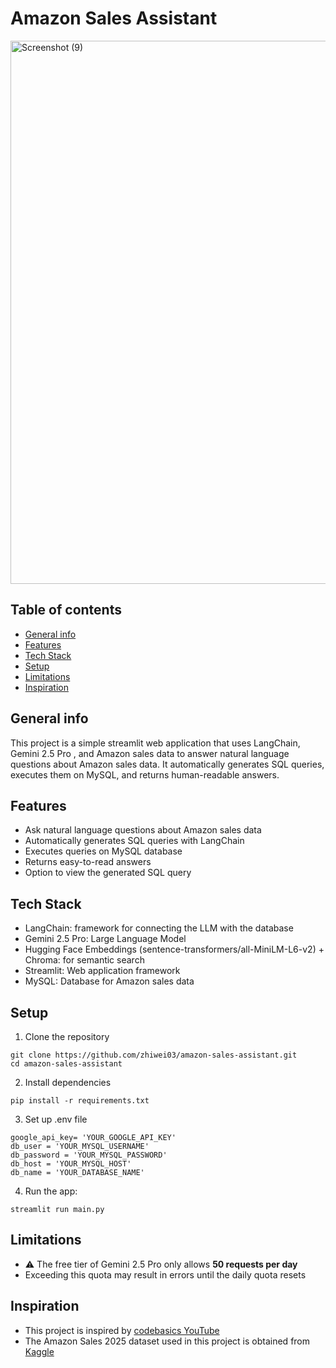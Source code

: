 # Amazon Sales Assistant
<img width="1920" height="869" alt="Screenshot (9)" src="https://github.com/user-attachments/assets/1ee1ac6a-0746-46af-86a8-2aa0e239a2f2" />

## Table of contents
* [General info](#general-info)
* [Features](#features)
* [Tech Stack](#tech-stack)
* [Setup](#setup)
* [Limitations](#limitations)
* [Inspiration](#inspiration)

## General info
This project is a simple streamlit web application that uses LangChain, Gemini 2.5 Pro , and Amazon sales data to answer natural language questions about Amazon sales data.
It automatically generates SQL queries, executes them on MySQL, and returns human-readable answers.

## Features
- Ask natural language questions about Amazon sales data
- Automatically generates SQL queries with LangChain
- Executes queries on MySQL database
- Returns easy-to-read answers
- Option to view the generated SQL query

## Tech Stack
- LangChain: framework for connecting the LLM with the database
- Gemini 2.5 Pro: Large Language Model
- Hugging Face Embeddings (sentence-transformers/all-MiniLM-L6-v2) + Chroma: for semantic search
- Streamlit: Web application framework
- MySQL: Database for Amazon sales data

## Setup
1. Clone the repository
```
git clone https://github.com/zhiwei03/amazon-sales-assistant.git
cd amazon-sales-assistant
```
2. Install dependencies
```
pip install -r requirements.txt
```
3. Set up .env file 
```
google_api_key= 'YOUR_GOOGLE_API_KEY'
db_user = 'YOUR_MYSQL_USERNAME'
db_password = 'YOUR_MYSQL_PASSWORD'
db_host = 'YOUR_MYSQL_HOST'
db_name = 'YOUR_DATABASE_NAME'
```
4. Run the app:
```
streamlit run main.py
```

## Limitations
- ⚠️ The free tier of Gemini 2.5 Pro only allows **50 requests per day**
-  Exceeding this quota may result in errors until the daily quota resets
  
## Inspiration
- This project is inspired by [codebasics YouTube](https://www.youtube.com/watch?v=4wtrl4hnPT8&t=1527s)
- The Amazon Sales 2025 dataset used in this project is obtained from [Kaggle](https://www.kaggle.com/datasets/zahidmughal2343/amazon-sales-2025)

